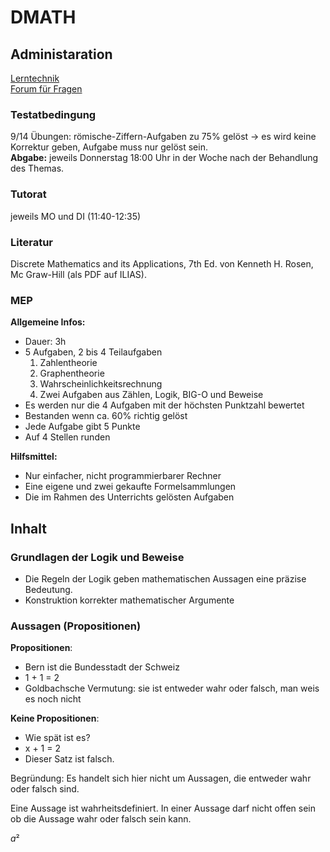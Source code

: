 # DMATH

## Administaration

[Lerntechnik](https://www.youtube.com/watch?v=tkm0TNFzIeg)  
[Forum für Fragen](http://forum.enterpriselab.ch/)

### Testatbedingung

9/14 Übungen: römische-Ziffern-Aufgaben zu 75% gelöst -> es wird keine Korrektur geben, Aufgabe muss nur gelöst sein.  
**Abgabe:** jeweils Donnerstag 18:00 Uhr in der Woche nach der Behandlung des Themas.

### Tutorat

jeweils MO und DI (11:40-12:35)

### Literatur

Discrete Mathematics and its Applications, 7th Ed. von Kenneth H. Rosen, Mc Graw-Hill (als PDF auf ILIAS).

### MEP

**Allgemeine Infos:**

-   Dauer: 3h
-   5 Aufgaben, 2 bis 4 Teilaufgaben
    1. Zahlentheorie
    2. Graphentheorie
    3. Wahrscheinlichkeitsrechnung
    4. Zwei Aufgaben aus Zählen, Logik, BIG-O und Beweise
-   Es werden nur die 4 Aufgaben mit der höchsten Punktzahl bewertet
-   Bestanden wenn ca. 60% richtig gelöst
-   Jede Aufgabe gibt 5 Punkte
-   Auf 4 Stellen runden

**Hilfsmittel:**

-   Nur einfacher, nicht programmierbarer Rechner
-   Eine eigene und zwei gekaufte Formelsammlungen
-   Die im Rahmen des Unterrichts gelösten Aufgaben

## Inhalt

### Grundlagen der Logik und Beweise

-   Die Regeln der Logik geben mathematischen Aussagen eine präzise Bedeutung.
-   Konstruktion korrekter mathematischer Argumente

### Aussagen (Propositionen)

**Propositionen**:

-   Bern ist die Bundesstadt der Schweiz
-   1 + 1 = 2
-   Goldbachsche Vermutung: sie ist entweder wahr oder falsch, man weis es noch nicht

**Keine Propositionen**:

-   Wie spät ist es?
-   x + 1 = 2
-   Dieser Satz ist falsch.

Begründung: Es handelt sich hier nicht um Aussagen, die entweder wahr oder falsch sind.

Eine Aussage ist wahrheitsdefiniert. In einer Aussage darf nicht offen sein ob die Aussage wahr oder falsch sein kann.

$a²$

